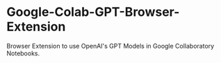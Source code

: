 # Google-Colab-GPT-Browser-Extension
Browser Extension to use OpenAI's GPT Models in Google Collaboratory Notebooks.
